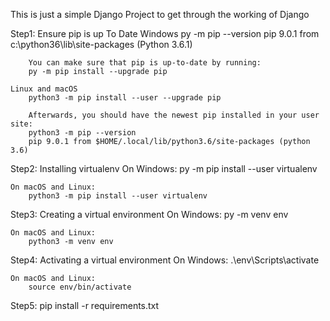 This is just a simple Django Project to get through the working of Django

Step1: Ensure pip is up To Date
    Windows
        py -m pip --version
        pip 9.0.1 from c:\python36\lib\site-packages (Python 3.6.1)

        You can make sure that pip is up-to-date by running:
        py -m pip install --upgrade pip

    Linux and macOS
        python3 -m pip install --user --upgrade pip

        Afterwards, you should have the newest pip installed in your user site:
        python3 -m pip --version
        pip 9.0.1 from $HOME/.local/lib/python3.6/site-packages (python 3.6)
    
Step2: Installing virtualenv 
    On Windows:
        py -m pip install --user virtualenv

    On macOS and Linux:
        python3 -m pip install --user virtualenv

Step3: Creating a virtual environment
    On Windows:
        py -m venv env

    On macOS and Linux:
        python3 -m venv env

Step4: Activating a virtual environment
    On Windows:
        .\env\Scripts\activate

    On macOS and Linux:
        source env/bin/activate

Step5: pip install -r requirements.txt

